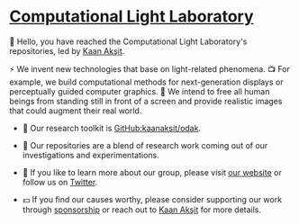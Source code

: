 # [Computational Light Laboratory](https://complightlab.com)

👋 Hello, you have reached the Computational Light Laboratory's repositories, led by [Kaan Akşit](https://kaanaksit.com).


:zap: We invent new technologies that base on light-related phenomena.
:tv: For example, we build computational methods for next-generation displays or perceptually guided computer graphics.
:man_dancing: We intend to free all human beings from standing still in front of a screen and provide realistic images that could augment their real world.


- :toolbox: Our research toolkit is [GitHub:kaanaksit/odak](https://github.com/kaanaksit/odak).

- :dna: Our repositories are a blend of research work coming out of our investigations and experimentations.

- :newspaper: If you like to learn more about our group, please visit [our website](https://complightlab.com) or follow us on [Twitter](https://twitter.com/kaanaksit).

- :dollar: If you find our causes worthy, please consider supporting our work through [sponsorship](https://github.com/sponsors/kaanaksit) or reach out to [Kaan Akşit](https://kaanaksit.com) for more details.

